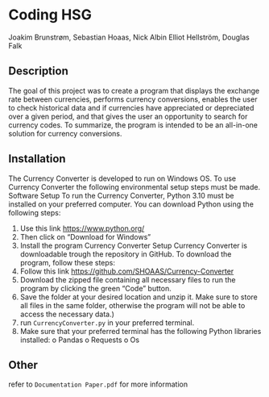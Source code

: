 # Coding HSG
Joakim Brunstrøm, Sebastian Hoaas, Nick Albin Elliot Hellström, Douglas Falk
## Description
The goal of this project was to create a program that displays the exchange rate between currencies, performs currency conversions, enables the user to check historical data and if currencies have appreciated or depreciated over a given period, and that gives the user an opportunity to search for currency codes. To summarize, the program is intended to be an all-in-one solution for currency conversions. 
## Installation
The Currency Converter is developed to run on Windows OS. To use Currency Converter the following environmental setup steps must be made.
Software Setup
To run the Currency Converter, Python 3.10 must be installed on your preferred computer. You can download Python using the following steps:
1.	Use this link
https://www.python.org/
2.	Then click on “Download for Windows”
3.	Install the program
Currency Converter Setup
Currency Converter is downloadable trough the repository in GitHub. To download the program, follow these steps:
1.	Follow this link
https://github.com/SHOAAS/Currency-Converter
2.	Download the zipped file containing all necessary files to run the program by clicking the green “Code” button.
3.	Save the folder at your desired location and unzip it. Make sure to store all files in the same folder, otherwise the program will not be able to access the necessary data.)
4.	run `CurrencyConverter.py` in your preferred terminal.
5.	Make sure that your preferred terminal has the following Python libraries installed:
o	Pandas
o	Requests
o	Os 
## Other
refer to `Documentation Paper.pdf` for more information 
